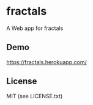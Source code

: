 # fractals

A Web app for fractals

## Demo

https://fractals.herokuapp.com/

## License

MIT (see LICENSE.txt)
